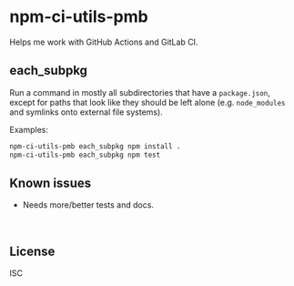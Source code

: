 ﻿
<!--#echo json="package.json" key="name" underline="=" -->
npm-ci-utils-pmb
================
<!--/#echo -->

<!--#echo json="package.json" key="description" -->
Helps me work with GitHub Actions and GitLab CI.
<!--/#echo -->



each_subpkg
-----------

Run a command in mostly all subdirectories that have a `package.json`,
except for paths that look like they should be left alone
(e.g. `node_modules` and symlinks onto external file systems).

Examples:

```bash
npm-ci-utils-pmb each_subpkg npm install .
npm-ci-utils-pmb each_subpkg npm test
```


<!--#toc stop="scan" -->



Known issues
------------

* Needs more/better tests and docs.




&nbsp;


License
-------
<!--#echo json="package.json" key=".license" -->
ISC
<!--/#echo -->
